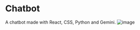 # Chatbot
 A chatbot made with React, CSS, Python and Gemini.
![image](https://github.com/user-attachments/assets/e5d6c8a2-ec55-444d-8cc2-76476b3517a4)
